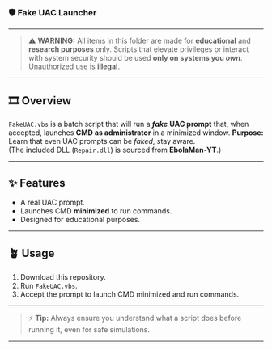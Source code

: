 ### 🛡️ Fake UAC Launcher

---

> ⚠️ **WARNING:** All items in this folder are made for **educational** and **research purposes** only. Scripts that elevate privileges or interact with system security should be used **only on systems you ***own*****. Unauthorized use is **illegal**.

---

## 🎞️ Overview

`FakeUAC.vbs` is a batch script that will run a ***fake*** **UAC prompt** that, when accepted, launches **CMD as administrator** in a minimized window.
**Purpose:** Learn that even UAC prompts can be *faked*, stay aware.                                                                                          
(The included DLL (`Repair.dll`) is sourced from **EbolaMan-YT**.)

---

## ✨ Features

- A real UAC prompt. 
- Launches CMD **minimized** to run commands.
- Designed for educational purposes.

---

## 🪴 Usage

1. Download this repository.  
2. Run `FakeUAC.vbs`.  
3. Accept the prompt to launch CMD minimized and run commands.  

---

> ⚡ **Tip:** Always ensure you understand what a script does before running it, even for safe simulations.

---








